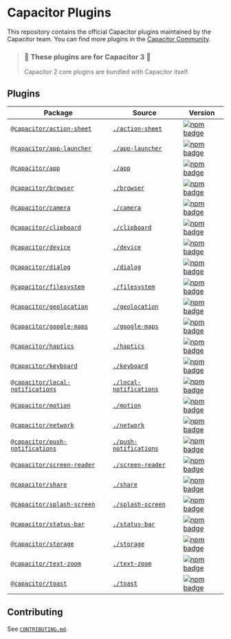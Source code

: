 # Capacitor Plugins

This repository contains the official Capacitor plugins maintained by the Capacitor team. You can find more plugins in the [Capacitor Community](https://github.com/capacitor-community/).

> ### :rotating_light: These plugins are for Capacitor 3 :rotating_light:
>
> Capacitor 2 core plugins are bundled with Capacitor itself.

## Plugins

| Package                                                                                      | Source                                           | Version                                                                                                                                                     |
| -------------------------------------------------------------------------------------------- | ------------------------------------------------ | ----------------------------------------------------------------------------------------------------------------------------------------------------------- |
| [`@capacitor/action-sheet`](https://capacitorjs.com/docs/v3/apis/action-sheet)               | [`./action-sheet`](./action-sheet)               | [![npm badge](https://img.shields.io/npm/v/@capacitor/action-sheet?style=flat-square)](https://www.npmjs.com/package/@capacitor/action-sheet)               |
| [`@capacitor/app-launcher`](https://capacitorjs.com/docs/v3/apis/app-launcher)               | [`./app-launcher`](./app-launcher)               | [![npm badge](https://img.shields.io/npm/v/@capacitor/app-launcher?style=flat-square)](https://www.npmjs.com/package/@capacitor/app-launcher)               |
| [`@capacitor/app`](https://capacitorjs.com/docs/v3/apis/app)                                 | [`./app`](./app)                                 | [![npm badge](https://img.shields.io/npm/v/@capacitor/app?style=flat-square)](https://www.npmjs.com/package/@capacitor/app)                                 |
| [`@capacitor/browser`](https://capacitorjs.com/docs/v3/apis/browser)                         | [`./browser`](./browser)                         | [![npm badge](https://img.shields.io/npm/v/@capacitor/browser?style=flat-square)](https://www.npmjs.com/package/@capacitor/browser)                         |
| [`@capacitor/camera`](https://capacitorjs.com/docs/v3/apis/camera)                           | [`./camera`](./camera)                           | [![npm badge](https://img.shields.io/npm/v/@capacitor/camera?style=flat-square)](https://www.npmjs.com/package/@capacitor/camera)                           |
| [`@capacitor/clipboard`](https://capacitorjs.com/docs/v3/apis/clipboard)                     | [`./clipboard`](./clipboard)                     | [![npm badge](https://img.shields.io/npm/v/@capacitor/clipboard?style=flat-square)](https://www.npmjs.com/package/@capacitor/clipboard)                     |
| [`@capacitor/device`](https://capacitorjs.com/docs/v3/apis/device)                           | [`./device`](./device)                           | [![npm badge](https://img.shields.io/npm/v/@capacitor/device?style=flat-square)](https://www.npmjs.com/package/@capacitor/device)                           |
| [`@capacitor/dialog`](https://capacitorjs.com/docs/v3/apis/dialog)                           | [`./dialog`](./dialog)                           | [![npm badge](https://img.shields.io/npm/v/@capacitor/dialog?style=flat-square)](https://www.npmjs.com/package/@capacitor/dialog)                           |
| [`@capacitor/filesystem`](https://capacitorjs.com/docs/v3/apis/filesystem)                   | [`./filesystem`](./filesystem)                   | [![npm badge](https://img.shields.io/npm/v/@capacitor/filesystem?style=flat-square)](https://www.npmjs.com/package/@capacitor/filesystem)                   |
| [`@capacitor/geolocation`](https://capacitorjs.com/docs/v3/apis/geolocation)                 | [`./geolocation`](./geolocation)                 | [![npm badge](https://img.shields.io/npm/v/@capacitor/geolocation?style=flat-square)](https://www.npmjs.com/package/@capacitor/geolocation)                 |
| [`@capacitor/google-maps`](https://capacitorjs.com/docs/v3/apis/google-maps)                 | [`./google-maps`](./google-maps)                 | [![npm badge](https://img.shields.io/npm/v/@capacitor/google-maps?style=flat-square)](https://www.npmjs.com/package/@capacitor/google-maps)                 |
| [`@capacitor/haptics`](https://capacitorjs.com/docs/v3/apis/haptics)                         | [`./haptics`](./haptics)                         | [![npm badge](https://img.shields.io/npm/v/@capacitor/haptics?style=flat-square)](https://www.npmjs.com/package/@capacitor/haptics)                         |
| [`@capacitor/keyboard`](https://capacitorjs.com/docs/v3/apis/keyboard)                       | [`./keyboard`](./keyboard)                       | [![npm badge](https://img.shields.io/npm/v/@capacitor/keyboard?style=flat-square)](https://www.npmjs.com/package/@capacitor/keyboard)                       |
| [`@capacitor/local-notifications`](https://capacitorjs.com/docs/v3/apis/local-notifications) | [`./local-notifications`](./local-notifications) | [![npm badge](https://img.shields.io/npm/v/@capacitor/local-notifications?style=flat-square)](https://www.npmjs.com/package/@capacitor/local-notifications) |
| [`@capacitor/motion`](https://capacitorjs.com/docs/v3/apis/motion)                           | [`./motion`](./motion)                           | [![npm badge](https://img.shields.io/npm/v/@capacitor/motion?style=flat-square)](https://www.npmjs.com/package/@capacitor/motion)                           |
| [`@capacitor/network`](https://capacitorjs.com/docs/v3/apis/network)                         | [`./network`](./network)                         | [![npm badge](https://img.shields.io/npm/v/@capacitor/network?style=flat-square)](https://www.npmjs.com/package/@capacitor/network)                         |
| [`@capacitor/push-notifications`](https://capacitorjs.com/docs/v3/apis/push-notifications)   | [`./push-notifications`](./push-notifications)   | [![npm badge](https://img.shields.io/npm/v/@capacitor/push-notifications?style=flat-square)](https://www.npmjs.com/package/@capacitor/push-notifications)   |
| [`@capacitor/screen-reader`](https://capacitorjs.com/docs/v3/apis/screen-reader)             | [`./screen-reader`](./screen-reader)             | [![npm badge](https://img.shields.io/npm/v/@capacitor/screen-reader?style=flat-square)](https://www.npmjs.com/package/@capacitor/screen-reader)             |
| [`@capacitor/share`](https://capacitorjs.com/docs/v3/apis/share)                             | [`./share`](./share)                             | [![npm badge](https://img.shields.io/npm/v/@capacitor/share?style=flat-square)](https://www.npmjs.com/package/@capacitor/share)                             |
| [`@capacitor/splash-screen`](https://capacitorjs.com/docs/v3/apis/splash-screen)             | [`./splash-screen`](./splash-screen)             | [![npm badge](https://img.shields.io/npm/v/@capacitor/splash-screen?style=flat-square)](https://www.npmjs.com/package/@capacitor/splash-screen)             |
| [`@capacitor/status-bar`](https://capacitorjs.com/docs/v3/apis/status-bar)                   | [`./status-bar`](./status-bar)                   | [![npm badge](https://img.shields.io/npm/v/@capacitor/status-bar?style=flat-square)](https://www.npmjs.com/package/@capacitor/status-bar)                   |
| [`@capacitor/storage`](https://capacitorjs.com/docs/v3/apis/storage)                         | [`./storage`](./storage)                         | [![npm badge](https://img.shields.io/npm/v/@capacitor/storage?style=flat-square)](https://www.npmjs.com/package/@capacitor/storage)                         |
| [`@capacitor/text-zoom`](https://capacitorjs.com/docs/v3/apis/text-zoom)                     | [`./text-zoom`](./text-zoom)                     | [![npm badge](https://img.shields.io/npm/v/@capacitor/text-zoom?style=flat-square)](https://www.npmjs.com/package/@capacitor/text-zoom)                     |
| [`@capacitor/toast`](https://capacitorjs.com/docs/v3/apis/toast)                             | [`./toast`](./toast)                             | [![npm badge](https://img.shields.io/npm/v/@capacitor/toast?style=flat-square)](https://www.npmjs.com/package/@capacitor/toast)                             |

## Contributing

See [`CONTRIBUTING.md`](./CONTRIBUTING.md).
